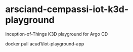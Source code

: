 # arsciand-cempassi-iot-k3d-playground
Inception-of-Things K3D playground for Argo CD

docker pull acud1/iot-playground-app
